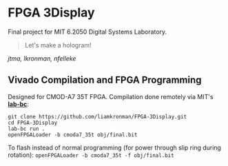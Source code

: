 # FPGA 3Display

Final project for MIT 6.2050 Digital Systems Laboratory.
> Let's make a hologram!

*jtma, lkronman, nfelleke*

##  Vivado Compilation and FPGA Programming
Designed for CMOD-A7 35T FPGA. Compilation done remotely via MIT's [**lab-bc**](https://dspace.mit.edu/handle/1721.1/151412?show=full):
```
git clone https://github.com/liamkronman/FPGA-3Display.git
cd FPGA-3Display
lab-bc run .
openFPGALoader -b cmoda7_35t obj/final.bit
```
To flash instead of normal programming (for power through slip ring during rotation):
`openFPGALoader -b cmoda7_35t -f obj/final.bit`